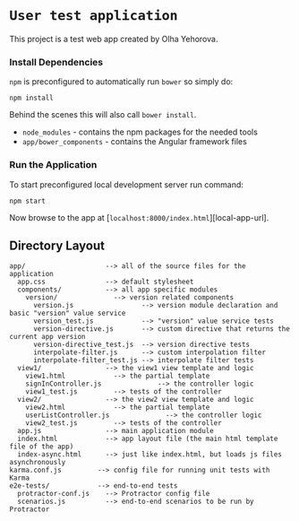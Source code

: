 # `User test application`

This project is a test web app created by Olha Yehorova.

### Install Dependencies

`npm` is preconfigured to automatically run `bower` so simply do:

```
npm install
```

Behind the scenes this will also call `bower install`. 

* `node_modules` - contains the npm packages for the needed tools 
* `app/bower_components` - contains the Angular framework files


### Run the Application

To start preconfigured local development server run command:

```
npm start
```

Now browse to the app at [`localhost:8000/index.html`][local-app-url].


## Directory Layout

```
app/                    --> all of the source files for the application
  app.css               --> default stylesheet
  components/           --> all app specific modules
    version/              --> version related components
      version.js                 --> version module declaration and basic "version" value service
      version_test.js            --> "version" value service tests
      version-directive.js       --> custom directive that returns the current app version
      version-directive_test.js  --> version directive tests
      interpolate-filter.js      --> custom interpolation filter
      interpolate-filter_test.js --> interpolate filter tests
  view1/                --> the view1 view template and logic
    view1.html            --> the partial template
    signInController.js              --> the controller logic
    view1_test.js         --> tests of the controller
  view2/                --> the view2 view template and logic
    view2.html            --> the partial template
    userListController.js              --> the controller logic
    view2_test.js         --> tests of the controller
  app.js                --> main application module
  index.html            --> app layout file (the main html template file of the app)
  index-async.html      --> just like index.html, but loads js files asynchronously
karma.conf.js         --> config file for running unit tests with Karma
e2e-tests/            --> end-to-end tests
  protractor-conf.js    --> Protractor config file
  scenarios.js          --> end-to-end scenarios to be run by Protractor
```
